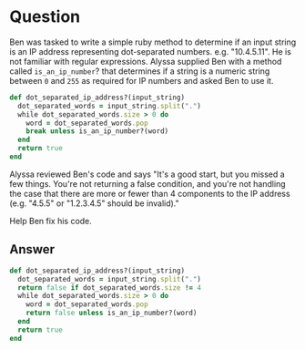# Question
Ben was tasked to write a simple ruby method to determine if an input string is an IP address representing dot-separated numbers. e.g. "10.4.5.11". He is not familiar with regular expressions. Alyssa supplied Ben with a method called `is_an_ip_number`? that determines if a string is a numeric string between `0` and `255` as required for IP numbers and asked Ben to use it.
```ruby
def dot_separated_ip_address?(input_string)
  dot_separated_words = input_string.split(".")
  while dot_separated_words.size > 0 do
    word = dot_separated_words.pop
    break unless is_an_ip_number?(word)
  end
  return true
end
```
Alyssa reviewed Ben's code and says "It's a good start, but you missed a few things. You're not returning a false condition, and you're not handling the case that there are more or fewer than 4 components to the IP address (e.g. "4.5.5" or "1.2.3.4.5" should be invalid)."

Help Ben fix his code.
## Answer
```ruby
def dot_separated_ip_address?(input_string)
  dot_separated_words = input_string.split(".")
  return false if dot_separated_words.size != 4
  while dot_separated_words.size > 0 do
    word = dot_separated_words.pop
    return false unless is_an_ip_number?(word)
  end
  return true
end
```